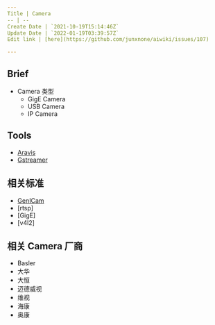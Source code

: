 ```yaml
---
Title | Camera
-- | --
Create Date | `2021-10-19T15:14:46Z`
Update Date | `2022-01-19T03:39:57Z`
Edit link | [here](https://github.com/junxnone/aiwiki/issues/107)

---
```

## Brief

- Camera 类型
  - GigE Camera
  - USB Camera
  - IP Camera

## Tools
- [Aravis](/Aravis)
- [Gstreamer](/Gstreamer)

## 相关标准

- [GenICam](/GenICam)
- [rtsp]
- [GigE]
- [v4l2]



## 相关 Camera 厂商

- Basler
- 大华
- 大恒
- 迈德威视
- 维视
- 海康
- 奥康
